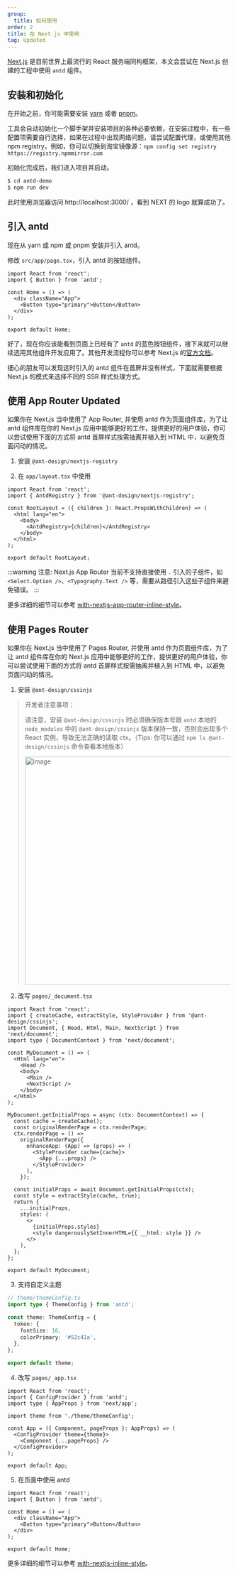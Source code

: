 ```yaml
---
group:
  title: 如何使用
order: 2
title: 在 Next.js 中使用
tag: Updated
---
```


[Next.js](https://nextjs.org/) 是目前世界上最流行的 React 服务端同构框架，本文会尝试在 Next.js 创建的工程中使用 `antd` 组件。

## 安装和初始化

在开始之前，你可能需要安装 [yarn](https://github.com/yarnpkg/yarn/) 或者 [pnpm](https://pnpm.io/zh/)。

<InstallDependencies npm='$ npx create-next-app antd-demo' yarn='$ yarn create next-app antd-demo' pnpm='$ pnpm create next-app antd-demo'></InstallDependencies>

工具会自动初始化一个脚手架并安装项目的各种必要依赖，在安装过程中，有一些配置项需要自行选择，如果在过程中出现网络问题，请尝试配置代理，或使用其他 npm registry，例如，你可以切换到淘宝镜像源：`npm config set registry https://registry.npmmirror.com`

初始化完成后，我们进入项目并启动。

```bash
$ cd antd-demo
$ npm run dev
```

此时使用浏览器访问 http://localhost:3000/ ，看到 NEXT 的 logo 就算成功了。

## 引入 antd

现在从 yarn 或 npm 或 pnpm 安装并引入 antd。

<InstallDependencies npm='$ npm install antd --save' yarn='$ yarn add antd' pnpm='$ pnpm install antd --save'></InstallDependencies>

修改 `src/app/page.tsx`，引入 antd 的按钮组件。

```tsx
import React from 'react';
import { Button } from 'antd';

const Home = () => (
  <div className="App">
    <Button type="primary">Button</Button>
  </div>
);

export default Home;
```

好了，现在你应该能看到页面上已经有了 `antd` 的蓝色按钮组件，接下来就可以继续选用其他组件开发应用了。其他开发流程你可以参考 Next.js 的[官方文档](https://nextjs.org/)。

细心的朋友可以发现这时引入的 antd 组件在首屏并没有样式，下面就需要根据 Next.js 的模式来选择不同的 SSR 样式处理方式。

## 使用 App Router <Badge>Updated</Badge>

如果你在 Next.js 当中使用了 App Router, 并使用 antd 作为页面组件库，为了让 antd 组件库在你的 Next.js 应用中能够更好的工作，提供更好的用户体验，你可以尝试使用下面的方式将 antd 首屏样式按需抽离并植入到 HTML 中，以避免页面闪动的情况。

1. 安装 `@ant-design/nextjs-registry`

<InstallDependencies npm='$ npm install @ant-design/nextjs-registry --save' yarn='$ yarn add @ant-design/nextjs-registry' pnpm='$ pnpm install @ant-design/nextjs-registry --save'></InstallDependencies>

2. 在 `app/layout.tsx` 中使用

```tsx
import React from 'react';
import { AntdRegistry } from '@ant-design/nextjs-registry';

const RootLayout = ({ children }: React.PropsWithChildren) => (
  <html lang="en">
    <body>
      <AntdRegistry>{children}</AntdRegistry>
    </body>
  </html>
);

export default RootLayout;
```

<!-- prettier-ignore -->
:::warning
注意: Next.js App Router 当前不支持直接使用 `.` 引入的子组件，如 `<Select.Option />`、`<Typography.Text />` 等，需要从路径引入这些子组件来避免错误。
:::

更多详细的细节可以参考 [with-nextjs-app-router-inline-style](https://github.com/ant-design/ant-design-examples/tree/main/examples/with-nextjs-app-router-inline-style)。

## 使用 Pages Router

如果你在 Next.js 当中使用了 Pages Router, 并使用 antd 作为页面组件库，为了让 antd 组件库在你的 Next.js 应用中能够更好的工作，提供更好的用户体验，你可以尝试使用下面的方式将 antd 首屏样式按需抽离并植入到 HTML 中，以避免页面闪动的情况。

1. 安装 `@ant-design/cssinjs`

> 开发者注意事项：
>
> 请注意，安装 `@ant-design/cssinjs` 时必须确保版本号跟 `antd` 本地的 `node_modules` 中的 `@ant-design/cssinjs` 版本保持一致，否则会出现多个 React 实例，导致无法正确的读取 ctx。（Tips: 你可以通过 `npm ls @ant-design/cssinjs` 命令查看本地版本）
>
> <img width="514" alt="image" src="https://github.com/ant-design/ant-design/assets/49217418/aad6e9e2-62cc-4c89-a0b6-38c592e3c648">

<InstallDependencies npm='$ npm install @ant-design/cssinjs --save' yarn='$ yarn add @ant-design/cssinjs' pnpm='$ pnpm install @ant-design/cssinjs --save'></InstallDependencies>

2. 改写 `pages/_document.tsx`

```tsx
import React from 'react';
import { createCache, extractStyle, StyleProvider } from '@ant-design/cssinjs';
import Document, { Head, Html, Main, NextScript } from 'next/document';
import type { DocumentContext } from 'next/document';

const MyDocument = () => (
  <Html lang="en">
    <Head />
    <body>
      <Main />
      <NextScript />
    </body>
  </Html>
);

MyDocument.getInitialProps = async (ctx: DocumentContext) => {
  const cache = createCache();
  const originalRenderPage = ctx.renderPage;
  ctx.renderPage = () =>
    originalRenderPage({
      enhanceApp: (App) => (props) => (
        <StyleProvider cache={cache}>
          <App {...props} />
        </StyleProvider>
      ),
    });

  const initialProps = await Document.getInitialProps(ctx);
  const style = extractStyle(cache, true);
  return {
    ...initialProps,
    styles: (
      <>
        {initialProps.styles}
        <style dangerouslySetInnerHTML={{ __html: style }} />
      </>
    ),
  };
};

export default MyDocument;
```

3. 支持自定义主题

```ts
// theme/themeConfig.ts
import type { ThemeConfig } from 'antd';

const theme: ThemeConfig = {
  token: {
    fontSize: 16,
    colorPrimary: '#52c41a',
  },
};

export default theme;
```

4. 改写 `pages/_app.tsx`

```tsx
import React from 'react';
import { ConfigProvider } from 'antd';
import type { AppProps } from 'next/app';

import theme from './theme/themeConfig';

const App = ({ Component, pageProps }: AppProps) => (
  <ConfigProvider theme={theme}>
    <Component {...pageProps} />
  </ConfigProvider>
);

export default App;
```

5. 在页面中使用 antd

```tsx
import React from 'react';
import { Button } from 'antd';

const Home = () => (
  <div className="App">
    <Button type="primary">Button</Button>
  </div>
);

export default Home;
```

更多详细的细节可以参考 [with-nextjs-inline-style](https://github.com/ant-design/ant-design-examples/tree/main/examples/with-nextjs-inline-style)。
